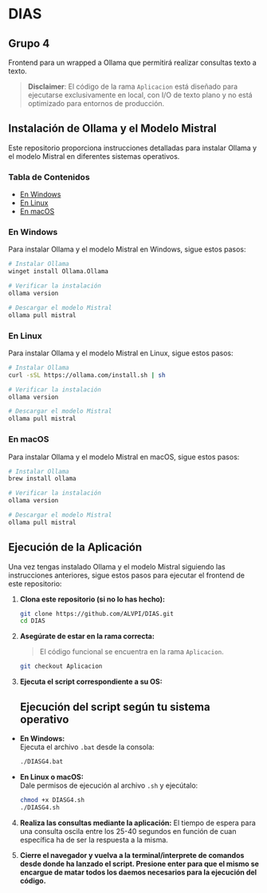 # DIAS

## Grupo 4

Frontend para un wrapped a Ollama que permitirá realizar consultas texto a texto.

> **Disclaimer**: El código de la rama `Aplicacion` está diseñado para ejecutarse exclusivamente en local, con I/O de texto plano y no está optimizado para entornos de producción.

## Instalación de Ollama y el Modelo Mistral

Este repositorio proporciona instrucciones detalladas para instalar Ollama y el modelo Mistral en diferentes sistemas operativos.

### Tabla de Contenidos

- [En Windows](#en-windows)
- [En Linux](#en-linux)
- [En macOS](#en-macos)

### En Windows

Para instalar Ollama y el modelo Mistral en Windows, sigue estos pasos:

```bash
# Instalar Ollama
winget install Ollama.Ollama

# Verificar la instalación
ollama version

# Descargar el modelo Mistral
ollama pull mistral
```

### En Linux

Para instalar Ollama y el modelo Mistral en Linux, sigue estos pasos:

```bash
# Instalar Ollama
curl -sSL https://ollama.com/install.sh | sh

# Verificar la instalación
ollama version

# Descargar el modelo Mistral
ollama pull mistral
```

### En macOS

Para instalar Ollama y el modelo Mistral en macOS, sigue estos pasos:

```bash
# Instalar Ollama
brew install ollama

# Verificar la instalación
ollama version

# Descargar el modelo Mistral
ollama pull mistral
```

## Ejecución de la Aplicación

Una vez tengas instalado Ollama y el modelo Mistral siguiendo las instrucciones anteriores, sigue estos pasos para ejecutar el frontend de este repositorio:

1. **Clona este repositorio (si no lo has hecho):**
   ```bash
   git clone https://github.com/ALVPI/DIAS.git
   cd DIAS
   ```

2. **Asegúrate de estar en la rama correcta:**
   > El código funcional se encuentra en la rama `Aplicacion`.
   ```bash
   git checkout Aplicacion
   ```
3. **Ejecuta el script correspondiente a su OS:**
   ## Ejecución del script según tu sistema operativo

- **En Windows:**  
  Ejecuta el archivo `.bat` desde la consola:
  ```bash
  ./DIASG4.bat
  ```

- **En Linux o macOS:**  
  Dale permisos de ejecución al archivo `.sh`  y ejecútalo:
  ```bash
  chmod +x DIASG4.sh
  ./DIASG4.sh
  ```
4. **Realiza las consultas mediante la aplicación:**
    El tiempo de espera para una consulta oscila entre los 25-40 segundos en función de cuan específica ha de ser la respuesta a la misma.

5. **Cierre el navegador y vuelva a la terminal/interprete de comandos desde donde ha lanzado el script. Presione enter para que el mismo se encargue de matar todos los daemos necesarios para la ejecución del código.**



